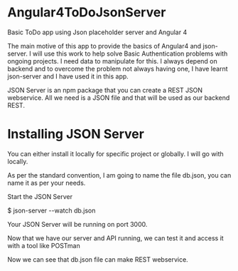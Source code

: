 # Angular4ToDoJsonServer
Basic ToDo app using Json placeholder server and Angular 4

The main motive of this app to provide the basics of Angular4 and json-server. 
I will use this work to help solve Basic Authentication problems with ongoing projects.
I need data to manipulate for this. I always depend on backend and to overcome the problem
not always having one, I have learnt json-server and I have used it in this app.

JSON Server is an npm package that you can create a REST JSON webservice. All we need is a JSON file and that will be used as our backend REST.

# Installing JSON Server

You can either install it locally for specific project or globally. I will go with locally.

As per the standard convention, I am going to name the file db.json, you can name it as per your needs.


Start the JSON Server

$ json-server --watch db.json

Your JSON Server will be running on port 3000.

Now that we have our server and API running, we can test it and access it with a tool like POSTman

Now we can see that db.json file can make REST webservice. 
